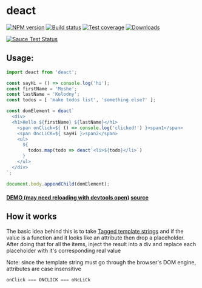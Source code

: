 deact
===

[![NPM version][npm-image]][npm-url]
[![Build status][travis-image]][travis-url]
[![Test coverage][coveralls-image]][coveralls-url]
[![Downloads][downloads-image]][downloads-url]

[![Sauce Test Status][sauce-image]][sauce-url]


## Usage:

```js
import deact from 'deact';

const sayHi = () => console.log('hi');
const firstName = 'Moshe';
const lastName = 'Kolodny';
const todos = [ 'make todos list', 'something else?' ];

const domElement = deact`
  <div>
  <h1>Hello ${firstName} ${lastName}</h1>
    <span onClick=${ () => console.log('clicked!') }>span1</span>
    <span OncLiCK=${ sayHi }>span2</span>
    <ul>
      ${
        todos.map(todo => deact`<li>${todo}</li>`)
      }
    </ul>
  </div>
`;

document.body.appendChild(domElement);

```

#### [DEMO (may need reloading with devtools open)](http://kolodny.github.io/quick-gist/#https://gist.githubusercontent.com/kolodny/689484049e3f19718db1/raw/5732cfbfa5e853af8bd0945fac352b9fb72384c9/index.js) [source](https://gist.githubusercontent.com/kolodny/689484049e3f19718db1/raw/5732cfbfa5e853af8bd0945fac352b9fb72384c9/index.js)

## How it works

The basic idea behind this is to take
[Tagged template strings](https://developer.mozilla.org/en-US/docs/Web/JavaScript/Reference/template_strings#Tagged_template_strings)
and if the value is a function and it looks like an attribute then drop
a placeholder. After doing that for all the items, inject the result into
a div and replace each placeholder with it's corresponding real value

Note: since the template string must go through the browser's DOM engine,
attributes are case insensitive 

```js
onClick === ONCLICK === oNcLiCk
```

[npm-image]: https://img.shields.io/npm/v/deact.svg?style=flat-square
[npm-url]: https://npmjs.org/package/deact
[travis-image]: https://img.shields.io/travis/kolodny/deact.svg?style=flat-square
[travis-url]: https://travis-ci.org/kolodny/deact
[coveralls-image]: https://img.shields.io/coveralls/kolodny/deact.svg?style=flat-square
[coveralls-url]: https://coveralls.io/r/kolodny/deact
[downloads-image]: http://img.shields.io/npm/dm/deact.svg?style=flat-square
[downloads-url]: https://npmjs.org/package/deact

[sauce-image]: https://saucelabs.com/browser-matrix/kolodny-deact.svg
[sauce-url]: https://saucelabs.com/u/kolodny-deact
